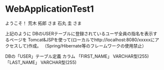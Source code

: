 # WebApplicationTest1

ようこそ！
荒木 拓郎 さま
石丸 圭 さま

上記のように
DBのUSERテーブルに登録されているユーザ全員の指名を表示するページを
Tomcat&JSPを使って(ローカルでhttp://localhost:8080/xxxxxにアクセスして)作成。
（Spring/Hibernate等のフレームワークの使用禁止）

DBの「USER」テーブル定義
カラム
「FIRST_NAME」 VARCHAR型(255)
「LAST_NAME」 VARCHAR型(255)
